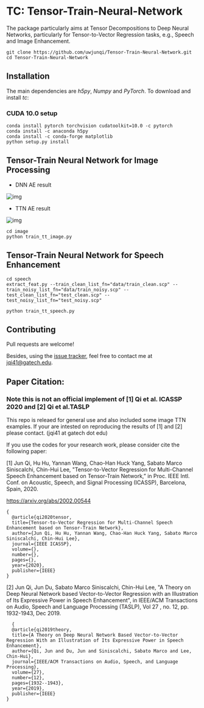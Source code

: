 # TC: Tensor-Train-Neural-Network

The package particularly aims at Tensor Decompositions to Deep Neural Networks, particularly for Tensor-to-Vector Regression tasks, e.g., Speech and Image Enhancement. 

```
git clone https://github.com/uwjunqi/Tensor-Train-Neural-Network.git
cd Tensor-Train-Neural-Network
```

## Installation

The main dependencies are *h5py*, *Numpy* and *PyTorch*. To download and install *tc*:

### CUDA 10.0 setup

```
conda install pytorch torchvision cudatoolkit=10.0 -c pytorch
conda install -c anaconda h5py 
conda install -c conda-forge matplotlib 
python setup.py install
```

## Tensor-Train Neural Network for Image Processing

- DNN AE result

![img](https://github.com/uwjunqi/Tensor-Train-Neural-Network/blob/master/image/ttn.png)

- TTN AE result

![img](https://github.com/uwjunqi/Tensor-Train-Neural-Network/blob/master/image/ae_results.png)

```
cd image
python train_tt_image.py
```


## Tensor-Train Neural Network for Speech Enhancement

```
cd speech
extract_feat.py --train_clean_list_fn="data/train_clean.scp" --train_noisy_list_fn="data/train_noisy.scp" --test_clean_list_fn="test_clean.scp" --test_noisy_list_fn="test_noisy.scp"
```

```shell
python train_tt_speech.py
```

## Contributing

Pull requests are welcome!

Besides, using the [issue tracker](https://github.com/uwjunqi/Tensor-Train-Neural-Network/issues), feel free to contact me at <jqi41@gatech.edu>. 


## Paper Citation:

### Note this is not an official implement of [1] Qi et al. ICASSP 2020 and [2] Qi et al.TASLP
This repo is releaed for general use and also included some image TTN examples. 
If your are intested on reproducing the results of [1] and [2] please contact. (jqi41 at gatech dot edu)


If you use the codes for your research work, please consider cite the following paper:

[1] Jun Qi, Hu Hu, Yannan Wang, Chao-Han Huck Yang, Sabato Marco Siniscalchi, Chin-Hui Lee, "Tensor-to-Vector Regression for Multi-Channel Speech Enhancement based on Tensor-Train Network,” in Proc. IEEE Intl. Conf. on Acoustic, Speech, and Signal Processing (ICASSP), Barcelona, Spain, 2020. 

https://arxiv.org/abs/2002.00544

```
{
  @article{qi2020tensor,
  title={Tensor-to-Vector Regression for Multi-Channel Speech Enhancement based on Tensor-Train Network},
  author={Jun Qi, Hu Hu, Yannan Wang, Chao-Han Huck Yang, Sabato Marco Siniscalchi, Chin-Hui Lee},
  journal={IEEE ICASSP},
  volume={},
  number={},
  pages={},
  year={2020},
  publisher={IEEE}
}
```
[2] Jun Qi, Jun Du, Sabato Marco Siniscalchi, Chin-Hui Lee, "A Theory on Deep Neural Network based Vector-to-Vector Regression with an Illustration of Its Expressive Power in Speech Enhancement", in IEEE/ACM Transactions on Audio, Speech and Language Processing (TASLP), Vol 27 ,  no. 12, pp. 1932-1943, Dec 2019. 

```
  {
  @article{qi2019theory,
  title={A Theory on Deep Neural Network Based Vector-to-Vector Regression With an Illustration of Its Expressive Power in Speech Enhancement},
  author={Qi, Jun and Du, Jun and Siniscalchi, Sabato Marco and Lee, Chin-Hui},
  journal={IEEE/ACM Transactions on Audio, Speech, and Language Processing},
  volume={27},
  number={12},
  pages={1932--1943},
  year={2019},
  publisher={IEEE}
}
```



